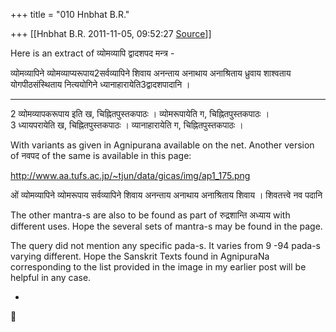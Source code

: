 +++
title = "010 Hnbhat B.R."

+++
[[Hnbhat B.R.	2011-11-05, 09:52:27 [Source](https://groups.google.com/g/samskrita/c/DHcr091wBho)]]



Here is an extract of व्योमव्यापि द्वादशपद मन्त्र -

  
व्योमव्यापिने व्योमव्याप्यरूपाय2सर्वव्यापिने शिवाय अनन्ताय अनाथाय अनाश्रिताय ध्रुवाय शाश्वताय योगपीठसंस्थिताय नित्ययोगिने ध्यानाहारायेति3द्वादशपादानि ।

------------

2 व्योमव्यापकरूपाय इति ख, चिह्नितपुस्तकपाठः । व्योमरूपायेति ग, चिह्नितपुस्तकपाठः ।  
3 ध्यायपरायेति ख, चिह्नितपुस्तकपाठः । व्यानाहारायेति ग, चिह्नितपुस्तकपाठः ।  

  

With variants as given in Agnipurana available on the net. Another version of नवपद of the same is available in this page:

  

<http://www.aa.tufs.ac.jp/~tjun/data/gicas/img/ap1_175.png>

  
ओं व्योमव्यापिने व्योमरूपाय सर्वव्यापिने शिवाय अनन्ताय अनाथाय अनाश्रिताय शिवाय । शिवतत्त्वे नव पदानि  

  

The other mantra-s are also to be found as part of रुद्रशान्ति अध्याय with different uses. Hope the several sets of mantra-s may be found in the page.

  

The query did not mention any specific pada-s. It varies from 9 -94 pada-s varying different. Hope the Sanskrit Texts found in AgnipuraNa corresponding to the list provided in the image in my earlier post will be helpful in any case.

  

  

-



